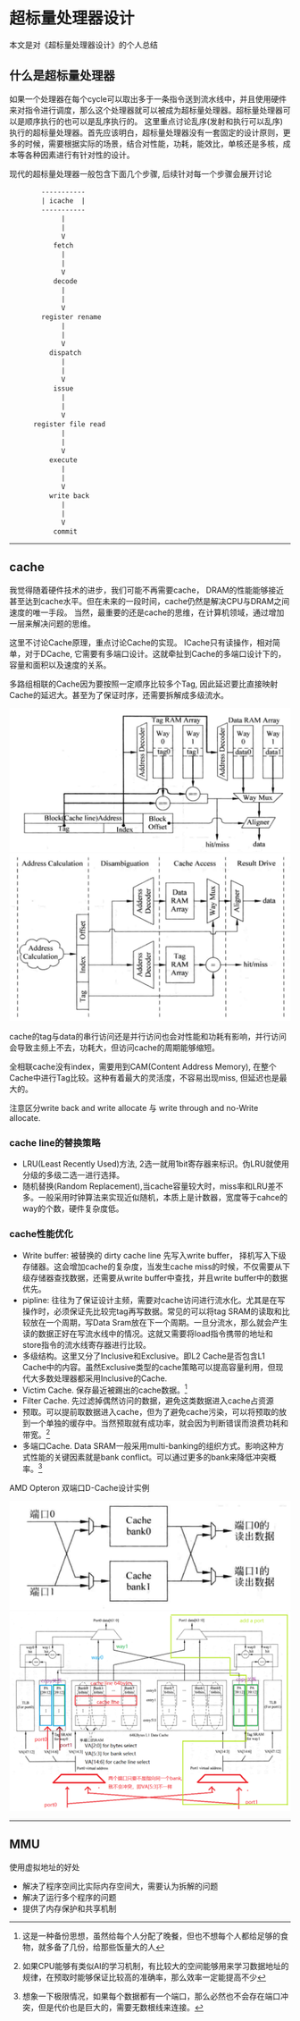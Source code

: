 # 超标量处理器设计

本文是对《超标量处理器设计》的个人总结

## 什么是超标量处理器

如果一个处理器在每个cycle可以取出多于一条指令送到流水线中，并且使用硬件来对指令进行调度，那么这个处理器就可以被成为超标量处理器。超标量处理器可以是顺序执行的也可以是乱序执行的。
这里重点讨论乱序(发射和执行可以乱序)执行的超标量处理器。首先应该明白，超标量处理器没有一套固定的设计原则，更多的时候，需要根据实际的场景，结合对性能，功耗，能效比，单核还是多核，成本等各种因素进行有针对性的设计。

现代的超标量处理器一般包含下面几个步骤, 后续针对每一个步骤会展开讨论

```text
        -----------
        | icache  |
        -----------
             |
             |
             V
           fetch
             |
             |
             V
           decode
             |
             |
             V
        register rename
             |
             |
             V
          dispatch
             |
             |
             V
           issue
             |
             |
             V
      register file read
             |
             |
             V
          execute
             |
             |
             V
          write back
             |
             |
             V
           commit
```

---

## cache

我觉得随着硬件技术的进步，我们可能不再需要cache， DRAM的性能能够接近甚至达到cache水平。但在未来的一段时间，cache仍然是解决CPU与DRAM之间速度的唯一手段。
当然，最重要的还是cache的思维，在计算机领域，通过增加一层来解决问题的思维。

这里不讨论Cache原理，重点讨论Cache的实现。
ICache只有读操作，相对简单，对于DCache, 它需要有多端口设计。这就牵扯到Cache的多端口设计下的，容量和面积以及速度的关系。

多路组相联的Cache因为要按照一定顺序比较多个Tag, 因此延迟要比直接映射Cache的延迟大。甚至为了保证时序，还需要拆解成多级流水。

![../imgs/cache_2way.png](../imgs/cache_2way.PNG)
![../imgs/cache_multi_cycle.png](../imgs/cache_multi_cycle.PNG)

cache的tag与data的串行访问还是并行访问也会对性能和功耗有影响，并行访问会导致主频上不去，功耗大，但访问cache的周期能够缩短。

全相联cache没有index，需要用到CAM(Content Address Memory), 在整个Cache中进行Tag比较。这种有着最大的灵活度，不容易出现miss, 但延迟也是最大的。

注意区分write back and write allocate 与 write through and no-Write allocate.

### cache line的替换策略

- LRU(Least Recently Used)方法, 2选一就用1bit寄存器来标识。伪LRU就使用分级的多级二选一进行选择。
- 随机替换(Random Replacement),当cache容量较大时，miss率和LRU差不多。一般采用时钟算法来实现近似随机，本质上是计数器，宽度等于cahce的way的个数，硬件复杂度低。

### cache性能优化

- Write buffer: 被替换的 dirty cache line 先写入write buffer， 择机写入下级存储器。这会增加cache的复杂度，当发生cache miss的时候，不仅需要从下级存储器查找数据，还需要从write buffer中查找，并且write buffer中的数据优先。
- pipline: 往往为了保证设计主频，需要对cache访问进行流水化。尤其是在写操作时，必须保证先比较完tag再写数据。常见的可以将tag SRAM的读取和比较放在一个周期，写Data Sram放在下一个周期。一旦分流水，那么就会产生读的数据正好在写流水线中的情况。这就又需要将load指令携带的地址和store指令的流水线寄存器进行比较。
- 多级结构。这里又分了Inclusive和Exclusive。即L2 Cache是否包含L1 Cache中的内容。虽然Exclusive类型的cache策略可以提高容量利用，但现代大多数处理器都采用Inclusive的Cache.
- Victim Cache. 保存最近被踢出的cache数据。[^1]
- Filter Cache. 先过滤掉偶然访问的数据，避免这类数据进入cache占资源
- 预取。可以提前取数据进入cache，但为了避免cache污染，可以将预取的放到一个单独的缓存中。当然预取就有成功率，就会因为判断错误而浪费功耗和带宽。[^2]
- 多端口Cache. Data SRAM一般采用multi-banking的组织方式。影响这种方式性能的关键因素就是bank conflict。可以通过更多的bank来降低冲突概率。[^3]

AMD Opteron 双端口D-Cache设计实例

![../imgs/multi-bank-cache.png](../imgs/multi-bank-cache.PNG)
![../imgs/amd_opteron_dcache.png](../imgs/amd_opteron_dcache.PNG)

---

## MMU

使用虚拟地址的好处

- 解决了程序空间比实际内存空间大，需要认为拆解的问题
- 解决了运行多个程序的问题
- 提供了内存保护和共享机制



[^1]: 这是一种备份思想，虽然给每个人分配了晚餐，但也不想每个人都给足够的食物，就多备了几份，给那些饭量大的人
[^2]: 如果CPU能够有类似AI的学习机制，有比较大的空间能够用来学习数据地址的规律，在预取时能够保证比较高的准确率，那么效率一定能提高不少
[^3]: 想象一下极限情况，如果每个数据都有一个端口，那么必然也不会存在端口冲突，但是代价也是巨大的，需要无数根线来连接。

